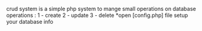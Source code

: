 crud system is a simple php system to mange small operations on database
operations :
1 - create
2 - update
3 - delete
*open [config.php] file setup your database info
